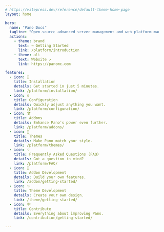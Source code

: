 ```yaml
---
# https://vitepress.dev/reference/default-theme-home-page
layout: home

hero:
  name: "Pano Docs"
  tagline: "Open-source advanced server management and web platform made for Minecraft."
  actions:
    - theme: brand
      text: → Getting Started
      link: /platform/introduction
    - theme: alt
      text: Website ↗
      link: https://panomc.com

features:
  - icon: 🚀
    title: Installation
    details: Get started in just 5 minutes.
    link: /platform/installation/
  - icon: ⚙️
    title: Configuration
    details: Quickly adjust anything you want.
    link: /platform/configuration/
  - icon: 🛠️
    title: Addons
    details: Enhance Pano’s power even further.
    link: /platform/addons/
  - icon: 🎨
    title: Themes
    details: Make Pano match your style.
    link: /platform/themes/
  - icon: 💡
    title: Frequently Asked Questions (FAQ)
    details: Got a question in mind?
    link: /platform/FAQ/
  - icon: 🧩
    title: Addon Development
    details: Build your own features.
    link: /addon/getting-started/
  - icon: ✨
    title: Theme Development
    details: Create your own design.
    link: /theme/getting-started/
  - icon: 🪧
    title: Contribute
    details: Everything about improving Pano.
    link: /contribution/getting-started/

---
```


<style>
    :root {
      --vp-home-hero-name-color: transparent;
      --vp-home-hero-name-background: -webkit-linear-gradient(120deg, #bd34fe 30%, #41d1ff);
    
      --vp-home-hero-image-background-image: linear-gradient(-45deg, #bd34fe 50%, #47caff 50%);
      --vp-home-hero-image-filter: blur(44px);
      .VPImage {
        width:50px;
      }
    }
    
    @media (min-width: 640px) {
      :root {
        --vp-home-hero-image-filter: blur(56px);
      }
    }
    
    @media (min-width: 960px) {
      :root {
        --vp-home-hero-image-filter: blur(68px);
      }
    }
</style>